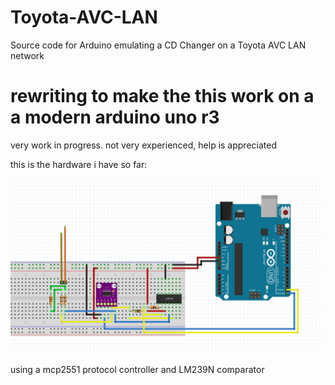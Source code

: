 # Toyota-AVC-LAN
Source code for Arduino emulating a CD Changer on a Toyota AVC LAN network

# rewriting to make the this work on a a modern arduino uno r3 

very work in progress. not very experienced, help is appreciated

this is the hardware i have so far:

![image of breadboard](/breadboard.png)

using a mcp2551 protocol controller and LM239N comparator 
